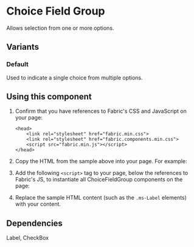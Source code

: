 # Choice Field Group
Allows selection from one or more options.

## Variants

### Default
Used to indicate a single choice from multiple options.

<!----
{{> ChoiceFieldGroupElem props=ChoiceFieldGroupModels.props }}
---->
<!---i
![ChoiceField example](https://raw.githubusercontent.com/OfficeDev/office-ui-fabric-js/master/ghdocs/component_images/ChoiceFieldGroup-default.png)
i--->

<!----
{{> ChoiceFieldGroupJS }}
---->


## Using this component
1. Confirm that you have references to Fabric's CSS and JavaScript on your page:
    ```
    <head> 
        <link rel="stylesheet" href="fabric.min.css">
        <link rel="stylesheet" href="fabric.components.min.css">
        <script src="fabric.min.js"></script>
    </head>
    ```
2. Copy the HTML from the sample above into your page. For example:
<!---
<pre>
    <code>
{{renderPartialPre "ChoiceFieldGroup" "ChoiceFieldGroupElem" ChoiceFieldGroupModels.props false}}
    </code>
</pre>
--->
3. Add the following `<script>` tag to your page, below the references to Fabric's JS, to instantiate all ChoiceFieldGroup components on the page:
<!---
<pre>
    <code>
{{renderPartialPre "ChoiceFieldGroup" "ChoiceFieldGroupJS" "" false}}
    </code>
</pre>
--->
4. Replace the sample HTML content (such as the `.ms-Label` elements) with your content.


## Dependencies
Label, CheckBox